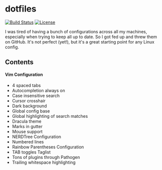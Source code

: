 # dotfiles

[![Build Status][build-badge]][build]
[![License][license-badge]][license]


I was tired of having a bunch of configurations across all my machines, especially when trying to keep all up to date. So I got fed up and threw them on GitHub. It's not perfect (yet!), but it's a great starting point for any Linux config.

Contents
-----

#### Vim Configuration
- 4 spaced tabs
- Autocompletion always on
- Case insensitive search
- Cursor crosshair
- Dark background
- Global config base
- Global highlighting of search matches
- Dracula theme
- Marks in gutter
- Mouse support
- NERDTree Configuration
- Numbered lines
- Rainbow Parentheses Configuration
- TAB toggles Taglist
- Tons of plugins through Pathogen
- Trailing whitespace highlighting


[license]: https://github.com/pacoorozco/dotfiles
[license-badge]: https://img.shields.io/github/license/pacoorozco/dotfiles.svg?style=flat-square
[build]: https://travis-ci.org/pacoorozco/dotfiles
[build-badge]: https://travis-ci.org/pacoorozco/dotfiles.svg 